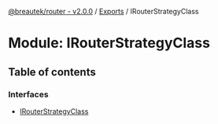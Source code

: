 [@breautek/router - v2.0.0](../README.md) / [Exports](../modules.md) / IRouterStrategyClass

# Module: IRouterStrategyClass

## Table of contents

### Interfaces

- [IRouterStrategyClass](../interfaces/IRouterStrategyClass.IRouterStrategyClass-1.md)
